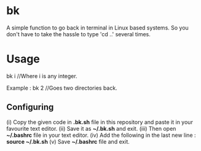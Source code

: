 # bk
A simple function to go back in terminal in Linux based systems.  So you don't have to take the hassle to type 'cd ..' several times. 

# Usage
bk i  //Where i is any integer.   

Example : bk 2 //Goes two directories back.  

## Configuring
(i) Copy the given code in **.bk.sh** file in this repository and paste it in your favourite text editor. 
(ii) Save it as **~/.bk.sh** and exit. 
(iii) Then open **~/.bashrc** file in your text editor. 
(iv) Add the following in the last new line : **source ~/.bk.sh** 
(v) Save **~/.bashrc** file and exit. 
